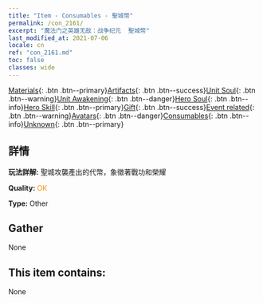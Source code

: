 ```yaml
---
title: "Item - Consumables - 聖城幣"
permalink: /con_2161/
excerpt: "魔法门之英雄无敌：战争纪元  聖城幣"
last_modified_at: 2021-07-06
locale: cn
ref: "con_2161.md"
toc: false
classes: wide
---
```

 [Materials](/ItemsCN/){: .btn .btn--primary}[Artifacts](/ItemsCN/Artifacts/){: .btn .btn--success}[Unit Soul](/ItemsCN/UnitSoul/){: .btn .btn--warning}[Unit Awakening](/ItemsCN/UnitAwakening/){: .btn .btn--danger}[Hero Soul](/ItemsCN/HeroSoul/){: .btn .btn--info}[Hero Skill](/ItemsCN/HeroSkill/){: .btn .btn--primary}[Gift](/ItemsCN/Gift/){: .btn .btn--success}[Event related](/ItemsCN/Events/){: .btn .btn--warning}[Avatars](/ItemsCN/Avatars/){: .btn .btn--danger}[Consumables](/ItemsCN/Consumables/){: .btn .btn--info}[Unknown](/ItemsCN/Unknown/){: .btn .btn--primary}

## 詳情
 **玩法詳解:** 聖城攻襲產出的代幣，象徵著戰功和榮耀

 **Quality:** <span style="color: #FF8C00">OK</span>

 **Type:** Other

## Gather

  None

## This item contains:

  None


